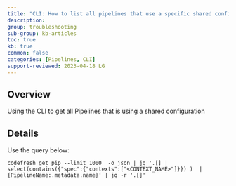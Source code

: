 ```yaml
---
title: "CLI: How to list all pipelines that use a specific shared configuration"
description: 
group: troubleshooting
sub-group: kb-articles
toc: true
kb: true
common: false
categories: [Pipelines, CLI]
support-reviewed: 2023-04-18 LG
---
```


## Overview

Using the CLI to get all Pipelines that is using a shared configuration

## Details

Use the query below:

```shell
codefresh get pip --limit 1000  -o json | jq '.[] | select(contains({"spec":{"contexts":["<CONTEXT_NAME>"]}}) )  | {PipelineName:.metadata.name}' | jq -r '.[]'
```
